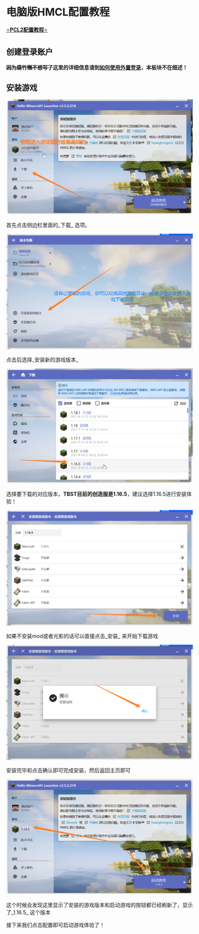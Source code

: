 # 电脑版HMCL配置教程

[⭐**PCL2配置教程**⭐](https://doc.tbstmc.xyz/#/%E6%95%99%E7%A8%8B/%E9%85%8D%E7%BD%AE/%E7%94%B5%E8%84%91%E7%89%88PCL2%E9%85%8D%E7%BD%AE%E6%95%99%E7%A8%8B)

## 创建登录账户

~~**因为腐竹懒不想写了**~~**这里的详细信息请到**[**如何使用外置登录**](https://doc.tbstmc.xyz/#/%E6%95%99%E7%A8%8B/%E9%85%8D%E7%BD%AE/TBST%E4%B8%93%E5%B1%9E-%E7%94%B5%E8%84%91%E7%89%88%E5%A4%96%E7%BD%AE%E7%99%BB%E5%BD%95%E6%95%99%E7%A8%8B)**，本板块不在细述！**

## 安装游戏

![image-20220209111515355](电脑版配置教程.assets/image-20220209111515355.png)

首先点击侧边栏里面的_下载_ 选项。

![image-20220209204616233](电脑版配置教程.assets/image-20220209204616233.png)

点击后选择_安装新的游戏版本_

![image-20220209204715831](电脑版配置教程.assets/image-20220209204715831.png)

选择要下载的对应版本，**TBST目前的创造服是1.16.5**，建议选择1.16.5进行安装体验！

![image-20220209204755174](电脑版配置教程.assets/image-20220209204755174.png)

如果不安装mod或者光影的话可以直接点击_安装_ 来开始下载游戏

![image-20220209204935574](电脑版配置教程.assets/image-20220209204935574.png)

安装完毕和点击确认即可完成安装，然后返回主页即可

![image-20220209205020141](电脑版配置教程.assets/image-20220209205020141.png)

这个时候会发现这里显示了安装的游戏版本和启动游戏的按钮都已经刷新了，显示了_1.16.5_ 这个版本

接下来我们点击配置即可启动游戏体验了！
